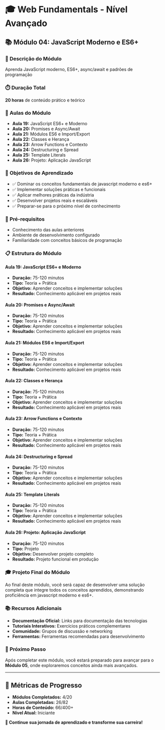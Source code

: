 # 🎓 **Web Fundamentals - Nível Avançado**

## 📚 **Módulo 04: JavaScript Moderno e ES6+**

### 🎯 **Descrição do Módulo**
Aprenda JavaScript moderno, ES6+, async/await e padrões de programação

### ⏱️ **Duração Total**
**20 horas** de conteúdo prático e teórico

### 📖 **Aulas do Módulo**
- **Aula 19:** JavaScript ES6+ e Moderno
- **Aula 20:** Promises e Async/Await
- **Aula 21:** Módulos ES6 e Import/Export
- **Aula 22:** Classes e Herança
- **Aula 23:** Arrow Functions e Contexto
- **Aula 24:** Destructuring e Spread
- **Aula 25:** Template Literals
- **Aula 26:** Projeto: Aplicação JavaScript

### 🎯 **Objetivos de Aprendizado**
- ✅ Dominar os conceitos fundamentais de javascript moderno e es6+
- ✅ Implementar soluções práticas e funcionais
- ✅ Aplicar melhores práticas da indústria
- ✅ Desenvolver projetos reais e escaláveis
- ✅ Preparar-se para o próximo nível de conhecimento

### 🚀 **Pré-requisitos**
- Conhecimento das aulas anteriores
- Ambiente de desenvolvimento configurado
- Familiaridade com conceitos básicos de programação

### 📋 **Estrutura do Módulo**

#### **Aula 19: JavaScript ES6+ e Moderno**
- **Duração:** 75-120 minutos
- **Tipo:** Teoria + Prática
- **Objetivo:** Aprender conceitos e implementar soluções
- **Resultado:** Conhecimento aplicável em projetos reais

#### **Aula 20: Promises e Async/Await**
- **Duração:** 75-120 minutos
- **Tipo:** Teoria + Prática
- **Objetivo:** Aprender conceitos e implementar soluções
- **Resultado:** Conhecimento aplicável em projetos reais

#### **Aula 21: Módulos ES6 e Import/Export**
- **Duração:** 75-120 minutos
- **Tipo:** Teoria + Prática
- **Objetivo:** Aprender conceitos e implementar soluções
- **Resultado:** Conhecimento aplicável em projetos reais

#### **Aula 22: Classes e Herança**
- **Duração:** 75-120 minutos
- **Tipo:** Teoria + Prática
- **Objetivo:** Aprender conceitos e implementar soluções
- **Resultado:** Conhecimento aplicável em projetos reais

#### **Aula 23: Arrow Functions e Contexto**
- **Duração:** 75-120 minutos
- **Tipo:** Teoria + Prática
- **Objetivo:** Aprender conceitos e implementar soluções
- **Resultado:** Conhecimento aplicável em projetos reais

#### **Aula 24: Destructuring e Spread**
- **Duração:** 75-120 minutos
- **Tipo:** Teoria + Prática
- **Objetivo:** Aprender conceitos e implementar soluções
- **Resultado:** Conhecimento aplicável em projetos reais

#### **Aula 25: Template Literals**
- **Duração:** 75-120 minutos
- **Tipo:** Teoria + Prática
- **Objetivo:** Aprender conceitos e implementar soluções
- **Resultado:** Conhecimento aplicável em projetos reais

#### **Aula 26: Projeto: Aplicação JavaScript**
- **Duração:** 75-120 minutos
- **Tipo:** Projeto
- **Objetivo:** Desenvolver projeto completo
- **Resultado:** Projeto funcional em produção

### 🎓 **Projeto Final do Módulo**
Ao final deste módulo, você será capaz de desenvolver uma solução completa que integre todos os conceitos aprendidos, demonstrando proficiência em javascript moderno e es6+.

### 📚 **Recursos Adicionais**
- **Documentação Oficial:** Links para documentação das tecnologias
- **Tutoriais Interativos:** Exercícios práticos complementares
- **Comunidade:** Grupos de discussão e networking
- **Ferramentas:** Ferramentas recomendadas para desenvolvimento

### 🚀 **Próximo Passo**
Após completar este módulo, você estará preparado para avançar para o **Módulo 05**, onde exploraremos conceitos ainda mais avançados.

---

## 🎯 **Métricas de Progresso**

- **Módulos Completados:** 4/20
- **Aulas Completadas:** 26/82
- **Horas de Conteúdo:** 66/400+
- **Nível Atual:** Iniciante

**🎉 Continue sua jornada de aprendizado e transforme sua carreira!**
